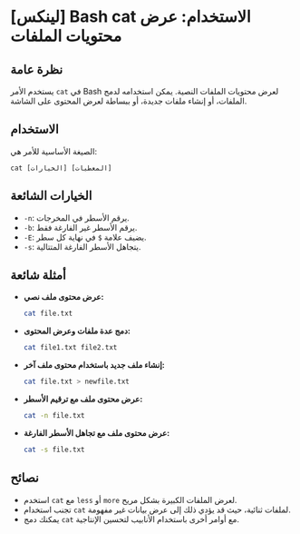 # [لينكس] Bash cat الاستخدام: عرض محتويات الملفات

## نظرة عامة
يستخدم الأمر `cat` في Bash لعرض محتويات الملفات النصية. يمكن استخدامه لدمج الملفات، أو إنشاء ملفات جديدة، أو ببساطة لعرض المحتوى على الشاشة.

## الاستخدام
الصيغة الأساسية للأمر هي:
```
cat [الخيارات] [المعطيات]
```

## الخيارات الشائعة
- `-n`: يرقم الأسطر في المخرجات.
- `-b`: يرقم الأسطر غير الفارغة فقط.
- `-E`: يضيف علامة `$` في نهاية كل سطر.
- `-s`: يتجاهل الأسطر الفارغة المتتالية.

## أمثلة شائعة
- **عرض محتوى ملف نصي:**
  ```bash
  cat file.txt
  ```

- **دمج عدة ملفات وعرض المحتوى:**
  ```bash
  cat file1.txt file2.txt
  ```

- **إنشاء ملف جديد باستخدام محتوى ملف آخر:**
  ```bash
  cat file.txt > newfile.txt
  ```

- **عرض محتوى ملف مع ترقيم الأسطر:**
  ```bash
  cat -n file.txt
  ```

- **عرض محتوى ملف مع تجاهل الأسطر الفارغة:**
  ```bash
  cat -s file.txt
  ```

## نصائح
- استخدم `cat` مع `less` أو `more` لعرض الملفات الكبيرة بشكل مريح.
- تجنب استخدام `cat` لملفات ثنائية، حيث قد يؤدي ذلك إلى عرض بيانات غير مفهومة.
- يمكنك دمج `cat` مع أوامر أخرى باستخدام الأنابيب لتحسين الإنتاجية.